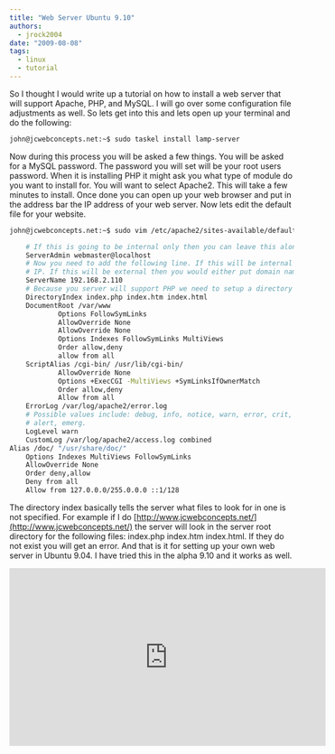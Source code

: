 ```yaml
---
title: "Web Server Ubuntu 9.10"
authors:
  - jrock2004
date: "2009-08-08"
tags:
  - linux
  - tutorial
---
```


So I thought I would write up a tutorial on how to install a web server that will support Apache, PHP, and MySQL. I will go over some configuration file adjustments as well. So lets get into this and lets open up your terminal and do the following:

```bash
john@jcwebconcepts.net:~$ sudo taskel install lamp-server
```

Now during this process you will be asked a few things. You will be asked for a MySQL password. The password you will set will be your root users password. When it is installing PHP it might ask you what type of module do you want to install for. You will want to select Apache2. This will take a few minutes to install. Once done you can open up your web browser and put in the address bar the IP address of your web server. Now lets edit the default file for your website.

```bash
john@jcwebconcepts.net:~$ sudo vim /etc/apache2/sites-available/default

    # If this is going to be internal only then you can leave this alone
    ServerAdmin webmaster@localhost
    # Now you need to add the following line. If this will be internal then put internal
    # IP. If this will be external then you would either put domain name or outside IP
    ServerName 192.168.2.110
    # Because you server will support PHP we need to setup a directory index
    DirectoryIndex index.php index.htm index.html
    DocumentRoot /var/www
            Options FollowSymLinks
            AllowOverride None
            AllowOverride None
            Options Indexes FollowSymLinks MultiViews
            Order allow,deny
            allow from all
    ScriptAlias /cgi-bin/ /usr/lib/cgi-bin/
            AllowOverride None
            Options +ExecCGI -MultiViews +SymLinksIfOwnerMatch
            Order allow,deny
            Allow from all
    ErrorLog /var/log/apache2/error.log
    # Possible values include: debug, info, notice, warn, error, crit,
    # alert, emerg.
    LogLevel warn
    CustomLog /var/log/apache2/access.log combined
Alias /doc/ "/usr/share/doc/"
    Options Indexes MultiViews FollowSymLinks
    AllowOverride None
    Order deny,allow
    Deny from all
    Allow from 127.0.0.0/255.0.0.0 ::1/128
```

The directory index basically tells the server what files to look for in one is not specified. For example if I do [http://www.jcwebconcepts.net/](http://www.jcwebconcepts.net/) the server will look in the server root directory for the following files: index.php index.htm index.html. If they do not exist you will get an error. And that is it for setting up your own web server in Ubuntu 9.04. I have tried this in the alpha 9.10 and it works as well.

<iframe width="560" height="315" src="https://www.youtube.com/embed/J8y51yESHyU" frameborder="0" allow="accelerometer; autoplay; encrypted-media; gyroscope; picture-in-picture" allowfullscreen></iframe>
